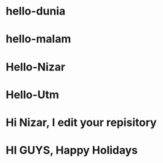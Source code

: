 # hello-dunia
# hello-malam

# Hello-Nizar
# Hello-Utm

# Hi Nizar, I edit your repisitory
# HI GUYS, Happy Holidays
